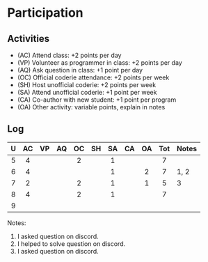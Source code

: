 Participation
=============

## Activities ## 

+ (AC) Attend class: +2 points per day
+ (VP) Volunteer as programmer in class: +2 points per day
+ (AQ) Ask question in class: +1 point per day
+ (OC) Official coderie attendance: +2 points per week
+ (SH) Host unofficial coderie: +2 points per week
+ (SA) Attend unofficial coderie: +1 point per week
+ (CA) Co-author with new student: +1 point per program
+ (OA) Other activity: variable points, explain in notes

## Log ##

| U | AC | VP | AQ | OC | SH | SA | CA | OA | Tot | Notes
|:-:|:--:|:--:|:--:|:--:|:--:|:--:|:--:|:--:|:---:|:--------
| 5 |  4 |    |    |  2 |    |  1 |    |    |  7  |
| 6 |  4 |    |    |    |    |  1 |    |  2 |  7  | 1, 2
| 7 |  2 |    |    |  2 |    |  1 |    |  1 |  5  | 3
| 8 |  4 |    |    |  2 |    |  1 |    |    |  7  |
| 9 |

Notes: 

1. I asked question on discord.
2. I helped to solve question on discord. 
3. I asked question on discord.
